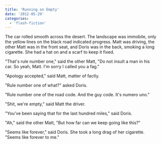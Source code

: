 ```yaml
---
title: 'Running on Empty'
date: '2012-05-29'
categories:
  - 'flash-fiction'
---
```


The car rolled smooth across the desert. The landscape was immobile, only the
yellow lines on the black road indicated progress. Matt was driving, the other
Matt was in the front seat, and Doris was in the back, smoking a long cigarette.
She had a hat on and a scarf to keep it fixed.

<!-- truncate -->

"That's rule number one," said the other Matt, "Do not insult a man in his car.
So yeah, Matt. I'm sorry I called you a fag."

"Apology accepted," said Matt, matter of factly.

"Rule number one of what?" asked Doris.

"Rule number one of the road code. And the guy code. It's numero uno."

"Shit, we're empty," said Matt the driver.

"You've been saying that for the last hundred miles," said Doris.

"Ah," said the other Matt, "But how far can we keep going like this?"

"Seems like forever," said Doris. She took a long drag of her cigarette. "Seems
like forever to me."
